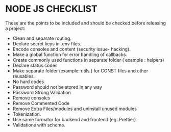 # NODE JS CHECKLIST

These are the points to be included and should be checked before releasing a project:

- Clean and separate routing.
- Declare secret keys in .env files.
- Encode consoles and content (security issue- hacking).
- Make a global function for error handling of callbacks.
- Create commonly used functions in separate folder ( example : helpers)
- Declare status codes 
- Make separate folder (example: utils ) for CONST files and other reusables.
- No hard codes
- Password should not be stored in any way
- Password Strong Validation
- Remove consoles
- Remove Commented Code
- Remove Extra Files/modules and uninstall unused modules
- Tokenization.
- Use same formator for backend and frontend (eg. Prettier)
- Validations with schema.